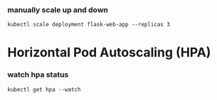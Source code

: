 ### manually scale up and down
```
kubectl scale deployment flask-web-app --replicas 3
```

# Horizontal Pod Autoscaling (HPA)

### watch hpa status
```
kubectl get hpa --watch
```
